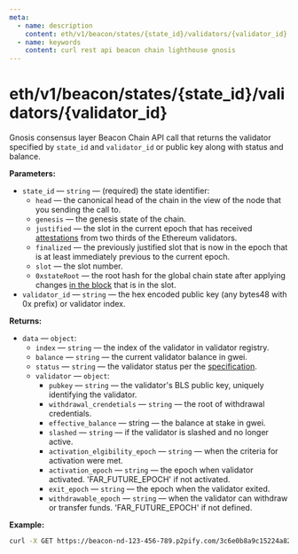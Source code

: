 ```yaml
---
meta:
  - name: description
    content: eth/v1/beacon/states/{state_id}/validators/{validator_id} Beacon Chain REST API call details and examples.
  - name: keywords
    content: curl rest api beacon chain lighthouse gnosis
---
```


# eth/v1/beacon/states/{state_id}/validators/{validator_id}

Gnosis consensus layer Beacon Chain API call that returns the validator specified by `state_id` and `validator_id` or public key along with status and balance.

**Parameters:** 

* `state_id` — `string` — (required) the state identifier:
  * `head` — the canonical head of the chain in the view of the node that you sending the call to.
  * `genesis` — the genesis state of the chain.
  * `justified` — the slot in the current epoch that has received [attestations](https://ethereum.org/en/developers/docs/consensus-mechanisms/pos/attestations/) from two thirds of the Ethereum validators.
  * `finalized` — the previously justified slot that is now in the epoch that is at least immediately previous to the current epoch.
  * `slot` — the slot number.
  * `0xstateRoot` — the root hash for the global chain state after applying changes [in the block](https://ethereum.org/en/developers/docs/blocks/) that is in the slot.
* `validator_id` — `string` — the hex encoded public key (any bytes48 with 0x prefix) or validator index.

**Returns:** 

* `data` — `object`:
  * `index` — `string` — the index of the validator in validator registry.
  * `balance` — `string` — the current validator balance in gwei.
  * `status` — `string` — the validator status per the [specification](https://hackmd.io/ofFJ5gOmQpu1jjHilHbdQQ).
  * `validator` — `object`:
    * `pubkey` — `string` — the validator's BLS public key, uniquely identifying the validator.
    * `withdrawal_crendetials` — `string` — the root of withdrawal credentials.
    * `effective_balance` — string — the balance at stake in gwei.
    * `slashed` — `string` — if the validator is slashed and no longer active.
    * `activation_elgibility_epoch` — `string` — when the criteria for activation were met.
    * `activation_epoch` — `string` — the epoch when validator activated. 'FAR_FUTURE_EPOCH' if not activated.
    * `exit_epoch` — `string` — the epoch when the validator exited.
    * `withdrawable_epoch` — `string` — when the validator can withdraw or transfer funds. 'FAR_FUTURE_EPOCH' if not defined.

**Example:**

``` sh
curl -X GET https://beacon-nd-123-456-789.p2pify.com/3c6e0b8a9c15224a8228b9a98ca1531d/eth/v1/beacon/states/head/validators/0x84a623de8666c418154afac6b3b5dcb85e50500cb357c49d24d17bc5408139d7febacaddbd38e226d8c30baa6924457e
```
